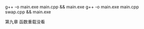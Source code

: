 g++ -o main.exe main.cpp && main.exe
g++ -o main.exe main.cpp swap.cpp && main.exe









第九章 函数重载没看